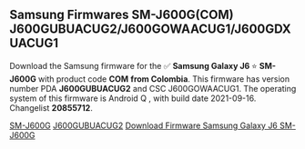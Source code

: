 <h2>Samsung Firmwares SM-J600G(COM) J600GUBUACUG2/J600GOWAACUG1/J600GDXUACUG1</h2>
Download the Samsung firmware for the ✅ <strong>Samsung Galaxy J6 </strong> ⭐ <strong>SM-J600G</strong> with product code <strong>COM</strong> <strong> from Colombia</strong>. This firmware has version number PDA <strong>J600GUBUACUG2</strong> and CSC J600GOWAACUG1. The operating system of this firmware is Android Q , with build date 2021-09-16. Changelist <strong>20855712</strong>.


[SM-J600G](https://samfirm.shop/samsung/model/SM-J600G)
[J600GUBUACUG2](https://samfirm.shop/samsung/pda/J600GUBUACUG2)
[Download Firmware Samsung Galaxy J6 SM-J600G](https://samfirm.shop/samsung/firmware/457424)
